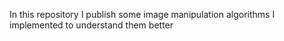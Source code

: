In this repository I publish some image manipulation algorithms I implemented to understand them better

